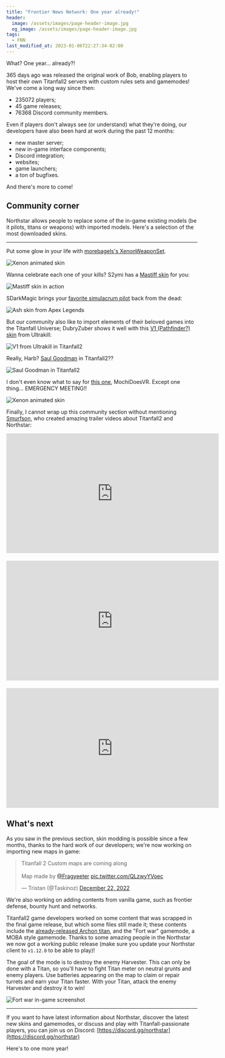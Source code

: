 ```yaml
---
title: "Frontier News Network: One year already!"
header:
  image: /assets/images/page-header-image.jpg
  og_image: /assets/images/page-header-image.jpg
tags:
  - FNN
last_modified_at: 2023-01-06T22:27:34-02:00
---
```


What? One year... already?!

365 days ago was released the original work of Bob, enabling players to host their own Titanfall2 servers with custom
rules sets and gamemodes! We've come a long way since then:
* 235072 players;
* 45 game releases;
* 76368 Discord community members.

Even if players don't always see (or understand) what they're doing, our developers have also been hard at work during 
the past 12 months:
* new master server;
* new in-game interface components;
* Discord integration;
* websites;
* game launchers;
* a ton of bugfixes.

And there's more to come!

## Community corner

Northstar allows people to replace some of the in-game existing models (be it pilots, titans or weapons) with imported
models. Here's a selection of the most downloaded skins.

---

Put some glow in your life with [morebagels's XenonWeaponSet](https://northstar.thunderstore.io/package/morebagels/XenonWeaponSet/).

<img src="{{ '/assets/images/posts/one-year/xenon.gif' | relative_url }}" alt="Xenon animated skin" />

Wanna celebrate each one of your kills? S2ymi has a [Mastiff skin](https://northstar.thunderstore.io/package/S2Mods/MastiffKillReactiveSkin/) for you:

<img src="{{ '/assets/images/posts/one-year/HighParallelAntlion.gif' | relative_url }}" alt="Mastiff skin in action" />

SDarkMagic brings your [favorite simulacrum pilot](https://northstar.thunderstore.io/package/SDarkMagic/Phase_Pilot_Ash/) back from the dead:

<img src="{{ '/assets/images/posts/one-year/ash.png' | relative_url }}" alt="Ash skin from Apex Legends" />

But our community also like to import elements of their beloved games into the Titanfall Universe; DubryZuber shows it well with this [V1 (Pathfinder?) skin](https://northstar.thunderstore.io/package/DobryZuber/ZuberV1/) from Ultrakill:

<img src="{{ '/assets/images/posts/one-year/v1.png' | relative_url }}" alt="V1 from Ultrakill in Titanfall2" />

Really, Harb? [Saul Goodman](https://northstar.thunderstore.io/package/Harb_Mods/Saul_Goodman/) in Titanfall2??

<img src="{{ '/assets/images/posts/one-year/goodman.png' | relative_url }}" alt="Saul Goodman in Titanfall2" />

I don't even know what to say for [this one](https://northstar.thunderstore.io/package/MochiDoesVR/AmongUsStimPilot/), MochiDoesVR. Except one thing... EMERGENCY MEETING!!

<img src="{{ '/assets/images/posts/one-year/among.png' | relative_url }}" alt="Xenon animated skin" />

Finally, I cannot wrap up this community section without mentioning [Smurfson](https://www.youtube.com/@Smurfson/videos), who created amazing trailer videos about Titanfall2 and Northstar:

<iframe width="560" height="315" src="https://www.youtube-nocookie.com/embed/en06Y6CPMQg" title="YouTube video player" frameborder="0" allow="accelerometer; autoplay; clipboard-write; encrypted-media; gyroscope; picture-in-picture; web-share" allowfullscreen></iframe>

<iframe style="padding-top: 20px" width="560" height="315" src="https://www.youtube-nocookie.com/embed/suhBGqzDbNA" title="YouTube video player" frameborder="0" allow="accelerometer; autoplay; clipboard-write; encrypted-media; gyroscope; picture-in-picture; web-share" allowfullscreen></iframe>

<iframe style="padding-top: 20px" width="560" height="315" src="https://www.youtube-nocookie.com/embed/vyUxAwobY60" title="YouTube video player" frameborder="0" allow="accelerometer; autoplay; clipboard-write; encrypted-media; gyroscope; picture-in-picture" allowfullscreen></iframe>

## What's next

As you saw in the previous section, skin modding is possible since a few months, thanks to the hard work of our developers; we're now working on importing new maps in game:

<blockquote class="twitter-tweet"><p lang="en" dir="ltr">Titanfall 2 Custom maps are coming along<br><br>Map made by <a href="https://twitter.com/fragyeeter?ref_src=twsrc%5Etfw">@Fragyeeter</a> <a href="https://t.co/QLzwyYVoec">pic.twitter.com/QLzwyYVoec</a></p>&mdash; Tristan (@Taskinoz) <a href="https://twitter.com/Taskinoz/status/1606073735135760384?ref_src=twsrc%5Etfw">December 22, 2022</a></blockquote> <script async src="https://platform.twitter.com/widgets.js" charset="utf-8"></script>

We're also working on adding contents from vanilla game, such as frontier defense, bounty hunt and networks.

Titanfall2 game developers worked on some content that was scrapped in the final game release, but which some files still made it; these contents include the [already-released Archon titan](https://northstar.thunderstore.io/package/GalacticMoblin/MoblinArchon/), and the "Fort war" gamemode, a MOBA style gamemode. Thanks to some amazing people in the Northstar we now got a working public release (make sure you update your Northstar client to `v1.12.0` to be able to play)!

The goal of the mode is to destroy the enemy Harvester. This can only be done with a Titan, so you'll have to fight Titan meter on neutral grunts and enemy players. Use batteries appearing on the map to claim or repair turrets and earn your Titan faster. With your Titan, attack the enemy Harvester and destroy it to win!

<img src="{{ '/assets/images/posts/one-year/fw.png' | relative_url }}" alt="Fort war in-game screenshot" />

---

If you want to have latest information about Northstar, discover the latest new skins and gamemodes, or discuss and play with Titanfall-passionate players, you can join us on Discord: [https://discord.gg/northstar](https://discord.gg/northstar)


Here's to one more year! 
